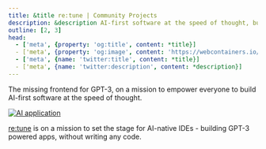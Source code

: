 ```yaml
---
title: &title re:tune | Community Projects
description: &description AI-first software at the speed of thought, built with WebContainer API.
outline: [2, 3]
head:
  - ['meta', {property: 'og:title', content: *title}]
  - ['meta', {property: 'og:image', content: 'https://webcontainers.io/img/og/guide-community_inspirations.png'}]
  - ['meta', {name: 'twitter:title', content: *title}]
  - ['meta', {name: 'twitter:description', content: *description}]
---
```

<script setup lang="ts">
import CommunityProjectTitle from '@theme/components/CommunityProjects/CommunityProjectTitle.vue';
</script>

<CommunityProjectTitle title="re:tune" category="ai" />

The missing frontend for GPT-3, on a mission to empower everyone to build AI-first software at the speed of thought.

[![AI application](/img/community/re_tune.png)](https://retune.so/)

[re:tune](https://retune.so/) is on a mission to set the stage for AI-native IDEs - building GPT-3 powered apps, without writing any code.

